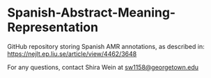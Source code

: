 # Spanish-Abstract-Meaning-Representation
GitHub repository storing Spanish AMR annotations, as described in: https://nejlt.ep.liu.se/article/view/4462/3648

For any questions, contact Shira Wein at sw1158@georgetown.edu

